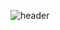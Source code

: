 ![header](https://capsule-render.vercel.app/api?type=venom&color=#ff99d4&height=300&section=header&text=Hi,%20I'm%20Winter)
